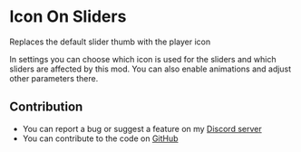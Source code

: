 # Icon On Sliders

Replaces the default slider thumb with the player icon

In settings you can choose which icon is used for the sliders and which sliders are affected by this mod.
You can also enable <cy>animations</c> and adjust other parameters there.


## Contribution

- You can report a bug or suggest a feature on my [Discord server](https://discord.gg/wcWvtKHP8n)
- You can contribute to the code on [GitHub](https://github.com/RazoomGD/geode-icon-on-sliders)